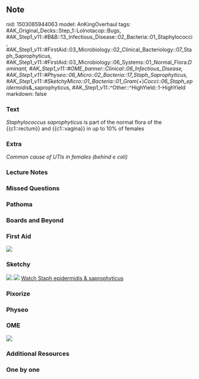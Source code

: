 ## Note
nid: 1503085944063
model: AnKingOverhaul
tags: #AK_Original_Decks::Step_1::Lolnotacop::Bugs, #AK_Step1_v11::#B&B::13_Infectious_Disease::02_Bacteria::01_Staphylococci, #AK_Step1_v11::#FirstAid::03_Microbiology::02_Clinical_Bacteriology::07_Staph_Saprophyticus, #AK_Step1_v11::#FirstAid::03_Microbiology::06_Systems::01_Normal_Flora:_Dominant, #AK_Step1_v11::#OME_banner::Clinical::06_Infectious_Disease, #AK_Step1_v11::#Physeo::06_Micro::02_Bacteria::17_Staph_Saprophyticus, #AK_Step1_v11::#SketchyMicro::01_Bacteria::01_Gram_(+)_Cocci::06_Staph_epidermidis_&_saprophyticus, #AK_Step1_v11::^Other::^HighYield::1-HighYield
markdown: false

### Text
<i>Staphylococcus saprophyticus</i> is part of the normal flora of
the {{c1::rectum}} and {{c1::vagina}} in up to 10% of females

### Extra
<i>Common cause of UTIs in females (behind e coli)</i>

### Lecture Notes


### Missed Questions


### Pathoma


### Boards and Beyond


### First Aid
<img src="tmp_u_xnxi4.png">

### Sketchy
<img src="paste-459140593876993.jpg"> <img src=
"Screen%20Shot%202019-09-26%20at%208.07.59%20AM.png"> <a href=
"https://dashboard.sketchy.com/study/medical/courses/medical-microbiology/units/medical-microbiology-bacteria/videos/medical-microbiology-bacteria-gram-positive-cocci-staphylococcus-epidermidis-and-saprophyticus?utm_source=anki&utm_medium=partnership&utm_campaign=february_update&utm_content=medical">
Watch Staph epidermidis & saprophyticus</a>

### Pixorize


### Physeo


### OME
<div class="ome-widget">
  <a href=
  "https://onlinemeded.org/spa/infectious-disease?ref=anki"><img src="_OME_AnkiFlashcards_Topic_4.png"></a>
</div>

### Additional Resources


### One by one

